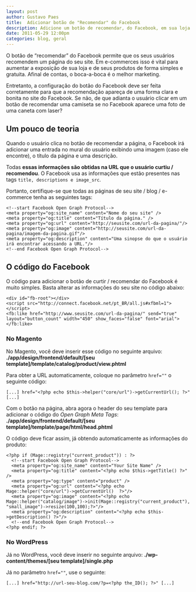 ```yaml
---
layout: post
author: Gustavo Paes
title:  Adicionar botão de "Recomendar" do Facebook
description: Adicione um botão de recomendar, do Facebook, em sua loja do Magento para alavancar suas vendas sem gastar nada. Veja também como fazer isso no Wordpress.
date: 2011-05-29 12:00pm
categories: blog, geral
---
```


O botão de &ldquo;recomendar&rdquo; do Facebook permite que os seus usuários recomendem um página do seu site. Em e-commerces isso é vital para aumentar a exposição de sua loja e de seus produtos de forma simples e gratuita. Afinal de contas, o boca-a-boca é o melhor marketing.

Entretanto, a configuração do botão do Facebook deve ser feita corretamente para que a recomendação apareça de uma forma clara e bonita no site do Facebook. Se não, de que adianta o usuário clicar em um botão de recomendar uma camiseta se no Facebook aparece uma foto de uma caneta com laser?

## Um pouco de teoria

Quando o usuário clica no botão de recomendar a página, o Facebook irá adicionar uma entrada no mural do usuário exibindo uma imagem (caso ele encontre), o título da página e uma descrição.

Todas **essas informações são obtidas na URL que o usuário curtiu / recomendou**. O Facebook usa as informações que estão presentes nas tags `title, descriptions e image_src`.

Portanto, certifique-se que todas as páginas de seu site / blog / e-commerce tenha as seguintes tags:

    <!--start Facebook Open Graph Protocol-->
    <meta property="og:site_name" content="Nome do seu site" />
    <meta property="og:title" content="Título da página." />
    <meta property="og:url" content="http://seusite.com/url-da-pagina/"/>
    <meta property="og:image" content="http://seusite.com/url-da-pagina/imagem-da-pagina.gif"/>
    <meta property="og:description" content="Uma sinopse do que o usuário irá encontrar acessando a URL."/>
    <!--end Facebook Open Graph Protocol-->

## O código do Facebook

O código para adicionar o botão de curtir / recomendar do Facebook é muito simples. Basta alterar as informações do seu site no código abaixo:

    <div id="fb-root"></div>
    <script src="http://connect.facebook.net/pt_BR/all.js#xfbml=1"></script>
    <fb:like href="http://www.seusite.com/url-da-pagina/" send="true" layout="button_count" width="450" show_faces="false" font="arial"></fb:like>

### No Magento

No Magento, você deve inserir esse código no seguinte arquivo:
**./app/design/frontend/default/[seu template]/template/catalog/product/view.phtml**

Para obter a URL automaticamente, coloque no parâmetro `href=""` o seguinte código:

    [...] href="<?php echo $this->helper("core/url")->getCurrentUrl(); ?>" [...]

Com o botão na página, abra agora o header do seu template para adicionar o código do _Open Graph Meta Tags_:
**./app/design/frontend/default/[seu template]/template/page/html/head.phtml**

O código deve ficar assim, já obtendo automaticamente as informações do produto:

    <?php if (Mage::registry("current_product")) : ?>
      <!--start Facebook Open Graph Protocol-->
      <meta property="og:site_name" content="Your Site Name" />
      <meta property="og:title" content="<?php echo $this->getTitle() ?>" />
      <meta property="og:type" content="product" />
      <meta property="og:url" content="<?php echo Mage::helper("core/url")->getCurrentUrl()  ?>"/>
      <meta property="og:image" content="<?php echo Mage::helper("catalog/image")->init(Mage::registry("current_product"), "small_image")->resize(100,100);?>"/>
      <meta property="og:description" content="<?php echo $this->getDescription() ?>"/>
      <!--end Facebook Open Graph Protocol-->
    <?php endif; ?>

### No WordPress

Já no WordPress, você deve inserir no seguinte arquivo: **./wp-content/themes/[seu template]/single.php**

Já no parâmetro `href=""`, use o seguinte:

    [...] href="http://url-seu-blog.com/?p=<?php the_ID(); ?>" [...]

